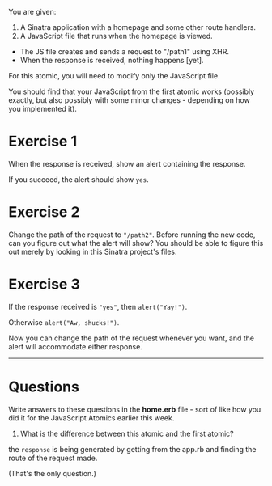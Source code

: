You are given:

1. A Sinatra application with a homepage and some other route handlers.
2. A JavaScript file that runs when the homepage is viewed.
  - The JS file creates and sends a request to "/path1" using XHR.
  - When the response is received, nothing happens [yet].

For this atomic, you will need to modify only the JavaScript file.

You should find that your JavaScript from the first atomic works (possibly exactly, but also possibly with some minor changes - depending on how you implemented it).

# Exercise 1

When the response is received, show an alert containing the response.

If you succeed, the alert should show `yes`.

# Exercise 2

Change the path of the request to `"/path2"`. Before running the new code, can you figure out what the alert will show? You should be able to figure this out merely by looking in this Sinatra project's files.

# Exercise 3

If the response received is `"yes"`, then `alert("Yay!")`.

Otherwise `alert("Aw, shucks!")`.

Now you can change the path of the request whenever you want, and the alert will accommodate either response.

---

# Questions

Write answers to these questions in the **home.erb** file - sort of like how you did it for the JavaScript Atomics earlier this week.

1. What is the difference between this atomic and the first atomic?

the `response` is being generated by getting from the app.rb and finding the route of the request made.

(That's the only question.)